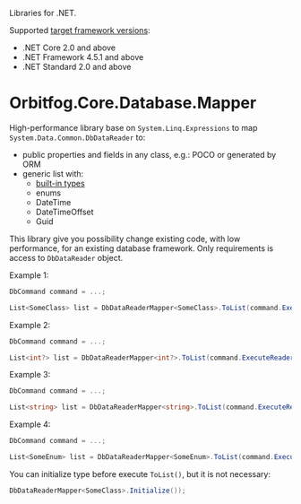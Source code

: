 Libraries for .NET.

Supported [target framework versions](https://docs.microsoft.com/en-us/dotnet/standard/frameworks):
* .NET Core 2.0 and above
* .NET Framework 4.5.1 and above
* .NET Standard 2.0 and above

# Orbitfog.Core.Database.Mapper

High-performance library base on `System.Linq.Expressions` to map `System.Data.Common.DbDataReader` to:
* public properties and fields in any class, e.g.: POCO or generated by ORM
* generic list with:
    * [built-in types](https://docs.microsoft.com/en-us/dotnet/csharp/language-reference/builtin-types/built-in-types)
    * enums
    * DateTime
    * DateTimeOffset
    * Guid

This library give you possibility change existing code, with low performance, for an existing database framework. Only requirements is access to `DbDataReader` object.

Example 1:
```cs
DbCommand command = ...;
```
```cs
List<SomeClass> list = DbDataReaderMapper<SomeClass>.ToList(command.ExecuteReader());
```

Example 2:
```cs
DbCommand command = ...;
```
```cs
List<int?> list = DbDataReaderMapper<int?>.ToList(command.ExecuteReader());
```

Example 3:
```cs
DbCommand command = ...;
```
```cs
List<string> list = DbDataReaderMapper<string>.ToList(command.ExecuteReader());
```

Example 4:
```cs
DbCommand command = ...;
```
```cs
List<SomeEnum> list = DbDataReaderMapper<SomeEnum>.ToList(command.ExecuteReader());
```

You can initialize type before execute `ToList()`, but it is not necessary:
```cs
DbDataReaderMapper<SomeClass>.Initialize());
```
